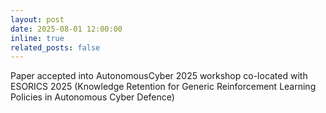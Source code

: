 ```yaml
---
layout: post
date: 2025-08-01 12:00:00
inline: true
related_posts: false
---
```


Paper accepted into AutonomousCyber 2025 workshop co-located with ESORICS 2025 (Knowledge Retention for Generic Reinforcement Learning Policies in Autonomous Cyber Defence)
